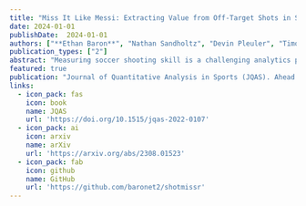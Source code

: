 ```yaml
---
title: "Miss It Like Messi: Extracting Value from Off-Target Shots in Soccer"
date: 2024-01-01
publishDate:  2024-01-01
authors: ["**Ethan Baron**", "Nathan Sandholtz", "Devin Pleuler", "Timothy C. Y. Chan"]
publication_types: ["2"]
abstract: "Measuring soccer shooting skill is a challenging analytics problem due to the scarcity and highly contextual nature of scoring events. The introduction of more advanced data surrounding soccer shots has given rise to model-based metrics which better cope with these challenges. Specifically, metrics such as expected goals added, goals above expectation, and post-shot expected goals all use advanced data to offer an improvement over the classical conversion rate. However, all metrics developed to date assign a value of zero to off-target shots, which account for almost two-thirds of all shots, since these shots have no probability of scoring. We posit that there is non-negligible shooting skill signal contained in the trajectories of off-target shots and propose two shooting skill metrics that incorporate the signal contained in off-target shots. Specifically, we develop a player-specific generative model for shot trajectories based on a mixture of truncated bivariate Gaussian distributions. We use this generative model to compute metrics that allow us to attach non-zero value to off-target shots. We demonstrate that our proposed metrics are more stable than current state-of-the-art metrics and have increased predictive power."
featured: true
publication: "Journal of Quantitative Analysis in Sports (JQAS). Ahead of print."
links:
  - icon_pack: fas
    icon: book
    name: JQAS
    url: 'https://doi.org/10.1515/jqas-2022-0107'
  - icon_pack: ai
    icon: arxiv
    name: arXiv
    url: 'https://arxiv.org/abs/2308.01523'
  - icon_pack: fab
    icon: github
    name: GitHub
    url: 'https://github.com/baronet2/shotmissr'
---
```

